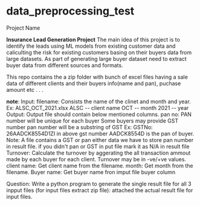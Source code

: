 # data_preprocessing_test

Project Name

**Insurance Lead Generation Project**
    The main idea of this project is to identify the leads using ML models from existing customer data and caliculting the risk for existing customers basing on their buyers data from large datasets. As part of generating large buyer dataset need to extract buyer data from different sources and formats.


This repo contains the a zip folder with bunch of excel files having a sale data of different clients and their buyers info(name and pan), puchase amount etc . . .


**note**:
    Input:
        filename: Consists the name of the clinet and month and year.
            Ex: ALSC_OCT_2021.xlsx 
                ALSC -- client name
                OCT -- month
                2021 -- year
    Output: Output file should contain below mentioned columns.
        pan no:
            PAN number will be unique for each buyer
            Some buyers may provide GST number pan number will be a substring of GST
            Ex:
                GSTNo: 26AADCK8554D1ZI
                    in above gst number AADCK8554D is the pan of buyer.
                Note: A file contains a GST or pan either data we have to store pan number in result file.
            if you didn't pan or GST in put file mark it as N/A in result file
        Turnover:
            Calculate the turnover by aggerating the all transaction ammout made by each buyer for each client.
            Turnover may be in -ve/+ve values.
        client name:
            Get client name from the filename.
        month:
            Get month from the filename.
        Buyer name:
            Get buyer name fron imput file buyer column

Question:
    Write a python program to generate the single result file for all 3 inpput files (for input files extract zip file):
    attached the actual result file for input files.

